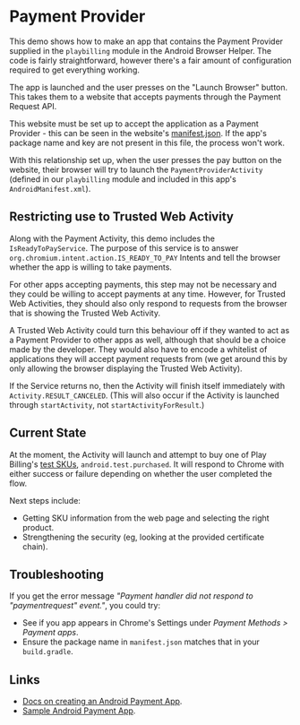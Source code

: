 # Payment Provider

This demo shows how to make an app that contains the Payment Provider supplied in the `playbilling`
module in the Android Browser Helper.
The code is fairly straightforward, however there's a fair amount of configuration required to get
everything working.

The app is launched and the user presses on the "Launch Browser" button.
This takes them to a website that accepts payments through the Payment Request API.

This website must be set up to accept the application as a Payment Provider - this can be seen in
the website's [manifest.json](https://beer.conn.dev/manifest.json).
If the app's package name and key are not present in this file, the process won't work.

With this relationship set up, when the user presses the pay button on the website, their browser
will try to launch the `PaymentProviderActivity` (defined in our `playbilling` module and included
in this app's `AndroidManifest.xml`).

## Restricting use to Trusted Web Activity

Along with the Payment Activity, this demo includes the `IsReadyToPayService`.
The purpose of this service is to answer `org.chromium.intent.action.IS_READY_TO_PAY` Intents and
tell the browser whether the app is willing to take payments.

For other apps accepting payments, this step may not be necessary and they could be willing to
accept payments at any time.
However, for Trusted Web Activities, they should also only respond to requests from the browser that is showing the Trusted Web Activity.

A Trusted Web Activity could turn this behaviour off if they wanted to act as a Payment Provider
to other apps as well, although that should be a choice made by the developer.
They would also have to encode a whitelist of applications they will accept payment
requests from (we get around this by only allowing the browser displaying the Trusted Web
Activity).

If the Service returns no, then the Activity will finish itself immediately with
`Activity.RESULT_CANCELED`.
(This will also occur if the Activity is launched through `startActivity`, not
`startActivityForResult`.)

## Current State

At the moment, the Activity will launch and attempt to buy one of Play Billing's
[test SKUs](https://developer.android.com/google/play/billing/billing_testing),
`android.test.purchased`. 
It will respond to Chrome with either success or failure depending on whether the user completed
the flow.

Next steps include:

* Getting SKU information from the web page and selecting the right product.
* Strengthening the security (eg, looking at the provided certificate chain).

## Troubleshooting

If you get the error message *"Payment handler did not respond to "paymentrequest" event."*, you
could try:

* See if you app appears in Chrome's Settings under *Payment Methods > Payment apps*.
* Ensure the package name in `manifest.json` matches that in your `build.gradle`.

## Links

* [Docs on creating an Android Payment App](https://developers.google.com/web/fundamentals/payments/payment-apps-developer-guide/android-payment-apps).
* [Sample Android Payment App](https://github.com/GoogleChromeLabs/android-web-payment).
